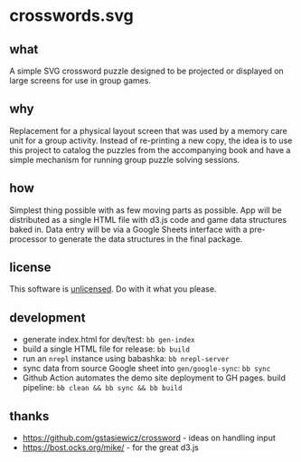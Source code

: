 # crosswords.svg

## what

A simple SVG crossword puzzle designed to be projected or displayed on large screens for use in group games.

## why

Replacement for a physical layout screen that was used by a memory care unit for a group activity.  Instead of re-printing a new copy, the idea is to use this project to catalog the puzzles from the accompanying book and have a simple mechanism for running group puzzle solving sessions. 

## how

Simplest thing possible with as few moving parts as possible.  App will be distributed as a single HTML file with d3.js code and game data structures baked in.  Data entry will be via a Google Sheets interface with a pre-processor to generate the data structures in the final package.

## license

This software is [unlicensed](./LICENSE).  Do with it what you please.

## development

* generate index.html for dev/test: `bb gen-index`
* build a single HTML file for release: `bb build`
* run an `nrepl` instance using babashka: `bb nrepl-server`
* sync data from source Google sheet into `gen/google-sync`: `bb sync`
* Github Action automates the demo site deployment to GH pages.  build pipeline: `bb clean && bb sync && bb build`

## thanks

* https://github.com/gstasiewicz/crossword - ideas on handling input
* https://bost.ocks.org/mike/ - for the great d3.js


